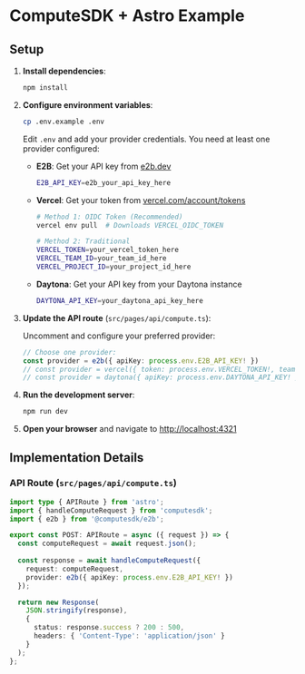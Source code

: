 # ComputeSDK + Astro Example

## Setup

1. **Install dependencies**:
   ```bash
   npm install
   ```

2. **Configure environment variables**:
   ```bash
   cp .env.example .env
   ```
   
   Edit `.env` and add your provider credentials. You need at least one provider configured:
   
   - **E2B**: Get your API key from [e2b.dev](https://e2b.dev)
     ```bash
     E2B_API_KEY=e2b_your_api_key_here
     ```
   
   - **Vercel**: Get your token from [vercel.com/account/tokens](https://vercel.com/account/tokens)
     ```bash
     # Method 1: OIDC Token (Recommended)
     vercel env pull  # Downloads VERCEL_OIDC_TOKEN
     
     # Method 2: Traditional
     VERCEL_TOKEN=your_vercel_token_here
     VERCEL_TEAM_ID=your_team_id_here
     VERCEL_PROJECT_ID=your_project_id_here
     ```
   
   - **Daytona**: Get your API key from your Daytona instance
     ```bash
     DAYTONA_API_KEY=your_daytona_api_key_here
     ```

3. **Update the API route** (`src/pages/api/compute.ts`):
   
   Uncomment and configure your preferred provider:
   ```typescript
   // Choose one provider:
   const provider = e2b({ apiKey: process.env.E2B_API_KEY! })
   // const provider = vercel({ token: process.env.VERCEL_TOKEN!, teamId: process.env.VERCEL_TEAM_ID!, projectId: process.env.VERCEL_PROJECT_ID! })
   // const provider = daytona({ apiKey: process.env.DAYTONA_API_KEY! })
   ```

4. **Run the development server**:
   ```bash
   npm run dev
   ```

5. **Open your browser** and navigate to [http://localhost:4321](http://localhost:4321)

## Implementation Details

### API Route (`src/pages/api/compute.ts`)

```typescript
import type { APIRoute } from 'astro';
import { handleComputeRequest } from 'computesdk';
import { e2b } from '@computesdk/e2b';

export const POST: APIRoute = async ({ request }) => {
  const computeRequest = await request.json();
  
  const response = await handleComputeRequest({
    request: computeRequest,
    provider: e2b({ apiKey: process.env.E2B_API_KEY! })
  });

  return new Response(
    JSON.stringify(response),
    {
      status: response.success ? 200 : 500,
      headers: { 'Content-Type': 'application/json' }
    }
  );
};
```
